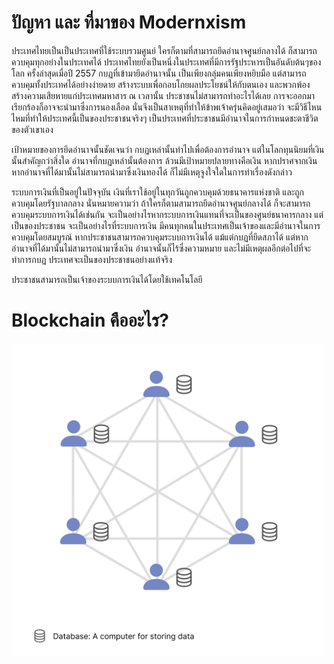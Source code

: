 # ปัญหา และ ที่มาของ Modernxism
ประเทศไทยเป็นเป็นประเทศที่ใช้ระบบรวมศูนย์ ใครก็ตามที่สามารถยึดอำนาจศูนย์กลางได้ ก็สามารถควบคุมทุกอย่างในประเทศได้ ประเทศไทยยังเป็นหนึ่งในประเทศที่มีการรัฐประหารเป็นอันดับต้นๆของโลก ครั้งล่าสุดเมื่อปี 2557 กบฏที่เข้ามายึดอำนาจนั้น เป็นเพียงกลุ่มคนเพียงหยิบมือ แต่สามารถควบคุมทั้งประเทศได้อย่างง่ายดาย สร้างระบบเพื่อกอบโกยผลประโยชน์ให้กับตนเอง และพวกพ้อง สร้างความเสียหายแก่ประเทศมหาสาร ณ เวลานั้น ประชาชนไม่สามารถทำอะไรได้เลย การจะออกมาเรียกร้องก็อาจจะนำมาซึ่งการนองเลือด นั่นจึงเป็นสาเหตุที่ทำให้ข้าพเจ้าครุ่นคิดอยู่เสมอว่า จะมีวิธีไหนไหมที่ทำให้ประเทศนี้เป็นของประชาชนจริงๆ เป็นประเทศที่ประชาชนมีอำนาจในการกำหนดชะตาชีวิตของตัวเขาเอง

เป้าหมายของการยึดอำนาจนั้นชัดเจนว่า กบฏเหล่านั้นทำไปเพื่อต้องการอำนาจ แต่ในโลกทุนนิยมที่เงินนั้นสำคัญกว่าสิ่งใด อำนาจที่กบฏเหล่านั้นต้องการ ล้วนมีเป้าหมายปลายทางคือเงิน หากปราศจากเงิน หากอำนาจที่ได้มานั้นไม่สามารถนำมาซึ่งเงินทองได้ ก็ไม่มีเหตุจูงใจใดในการทำเรื่องดังกล่าว

ระบบการเงินที่เป็นอยู่ในปัจจุบัน เงินที่เราใช้อยู่ในทุกวันถูกควบคุมด้วยธนาคารแห่งชาติ และถูกควบคุมโดยรัฐบาลกลาง นั่นหมายความว่า ถ้าใครก็ตามสามารถยึดอำนาจศูนย์กลางได้ ก็จะสามารถควบคุมระบบการเงินได้เช่นกัน จะเป็นอย่างไรหากระบบการเงินแทนที่จะเป็นของศูนย์ธนาคารกลาง แต่เป็นของประชาชน จะเป็นอย่างไรที่ระบบการเงิน มีคนทุกคนในประเทศเป็นเจ้าของและมีอำนาจในการควบคุมโดยสมบูรณ์ หากประชาชนสามารถควบคุมระบบการเงินได้ แม้แต่กบฏที่ยึดสภาได้ แต่หากอำนาจที่ได้มานั้นไม่สามารถนำมาซึ่งเงิน อำนาจนั้นก็ไร้ซึ่งความหมาย และไม่มีเหตุผลอีกต่อไปที่จะทำการกบฏ ประเทศจะเป็นของประชาชนอย่างแท้จริง

ประชาชนสามารถเป็นเจ้าของระบบการเงินได้โดยใช้เทคโนโลยี

# Blockchain คืออะไร?
<img src="../../imgs/Database, a computer for storing data.png" alt="Alt text" width="500px">

